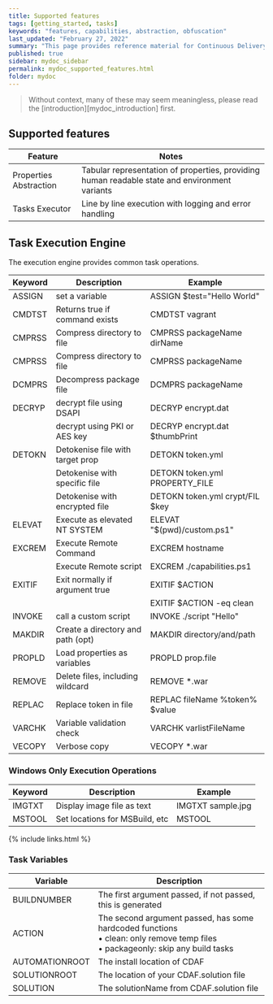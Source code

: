 ```yaml
---
title: Supported features
tags: [getting_started, tasks]
keywords: "features, capabilities, abstraction, obfuscation"
last_updated: "February 27, 2022"
summary: "This page provides reference material for Continuous Delivery Automation Framework."
published: true
sidebar: mydoc_sidebar
permalink: mydoc_supported_features.html
folder: mydoc
---
```


>  Without context, many of these may seem meaningless, please read the [introduction][mydoc_introduction] first.

## Supported features

Feature                | Notes
-----------------------|-----------
Properties Abstraction | Tabular representation of properties, providing human readable state and environment variants
Tasks Executor         | Line by line execution with logging and error handling

## Task Execution Engine

The execution engine provides common task operations.

| Keyword | Description                       | Example                         |
| --------|-----------------------------------|---------------------------------|
| ASSIGN  | set a variable                    | ASSIGN $test="Hello World"      |
| CMDTST  | Returns true if command exists    | CMDTST vagrant                  |
| CMPRSS  | Compress directory to file        | CMPRSS packageName dirName      |
| CMPRSS  | Compress directory to file        | CMPRSS packageName              |
| DCMPRS  | Decompress package file           | DCMPRS packageName              |
| DECRYP  | decrypt file using DSAPI          | DECRYP encrypt.dat              |
|         | decrypt using PKI or AES key      | DECRYP encrypt.dat $thumbPrint  |
| DETOKN  | Detokenise file with target prop  | DETOKN token.yml                |
|         | Detokenise with specific file     | DETOKN token.yml PROPERTY_FILE  |
|         | Detokenise with encrypted file    | DETOKN token.yml crypt/FIL $key |
| ELEVAT  | Execute as elevated NT SYSTEM     | ELEVAT "$(pwd)/custom.ps1"      |
| EXCREM  | Execute Remote Command            | EXCREM hostname                 |
|         | Execute Remote script             | EXCREM ./capabilities.ps1       |
| EXITIF  | Exit normally if argument true    | EXITIF $ACTION                  |
|         |                                   | EXITIF $ACTION -eq clean        |
| INVOKE  | call a custom script              | INVOKE ./script "Hello"         |
| MAKDIR  | Create a directory and path (opt) | MAKDIR directory/and/path       |
| PROPLD  | Load properties as variables      | PROPLD prop.file                |
| REMOVE  | Delete files, including wildcard  | REMOVE *.war                    |
| REPLAC  | Replace token in file             | REPLAC fileName %token% $value  |
| VARCHK  | Variable validation check         | VARCHK varlistFileName          |
| VECOPY  | Verbose copy                      | VECOPY *.war                    |

### Windows Only Execution Operations

| Keyword | Description                       | Example                         |
| --------|-----------------------------------|---------------------------------|
| IMGTXT  | Display image file as text        | IMGTXT sample.jpg               |
| MSTOOL  | Set locations for MSBuild, etc    | MSTOOL                          |

{% include links.html %}

### Task Variables

| Variable       | Description                                                   |
| ---------------|---------------------------------------------------------------|
| BUILDNUMBER    | The first argument passed, if not passed, this is generated   |
| ACTION         | The second argument passed, has some hardcoded functions<br/> • clean: only remove temp files<br/> • packageonly: skip any build tasks |
| AUTOMATIONROOT | The install location of CDAF                                  |
| SOLUTIONROOT   | The location of your CDAF.solution file                       |
| SOLUTION       | The solutionName from CDAF.solution file                      |
